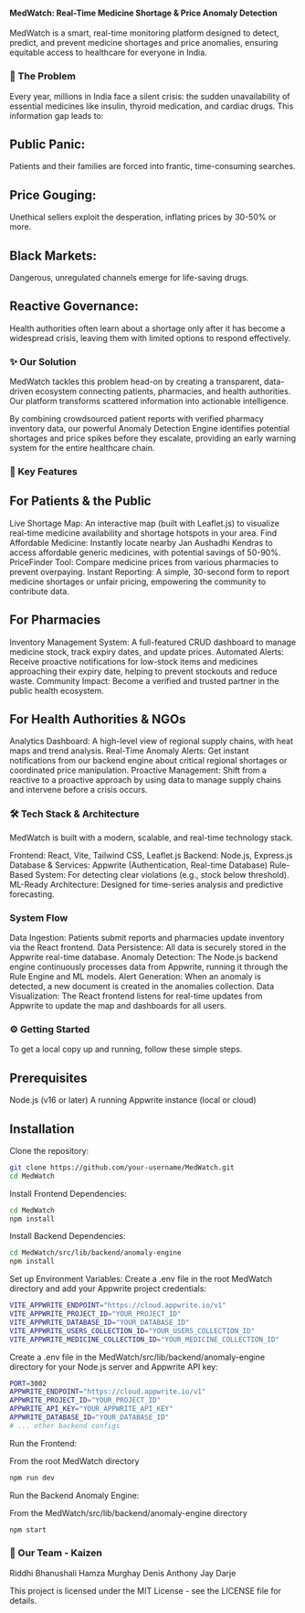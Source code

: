 #### MedWatch: Real-Time Medicine Shortage & Price Anomaly Detection
MedWatch is a smart, real-time monitoring platform designed to detect, predict, and prevent medicine shortages and price anomalies, ensuring equitable access to healthcare for everyone in India.

### 📍 The Problem
Every year, millions in India face a silent crisis: the sudden unavailability of essential medicines like insulin, thyroid medication, and cardiac drugs. This information gap leads to:
## Public Panic: 
Patients and their families are forced into frantic, time-consuming searches.
## Price Gouging: 
Unethical sellers exploit the desperation, inflating prices by 30-50% or more.
## Black Markets: 
Dangerous, unregulated channels emerge for life-saving drugs.
## Reactive Governance: 
Health authorities often learn about a shortage only after it has become a widespread crisis, leaving them with limited options to respond effectively.

### ✨ Our Solution
MedWatch tackles this problem head-on by creating a transparent, data-driven ecosystem connecting patients, pharmacies, and health authorities. Our platform transforms scattered information into actionable intelligence.

By combining crowdsourced patient reports with verified pharmacy inventory data, our powerful Anomaly Detection Engine identifies potential shortages and price spikes before they escalate, providing an early warning system for the entire healthcare chain.

### 🚀 Key Features
## For Patients & the Public
Live Shortage Map: 
An interactive map (built with Leaflet.js) to visualize real-time medicine availability and shortage hotspots in your area.
Find Affordable Medicine: 
Instantly locate nearby Jan Aushadhi Kendras to access affordable generic medicines, with potential savings of 50-90%.
PriceFinder Tool: 
Compare medicine prices from various pharmacies to prevent overpaying.
Instant Reporting: 
A simple, 30-second form to report medicine shortages or unfair pricing, empowering the community to contribute data.

## For Pharmacies
Inventory Management System: 
A full-featured CRUD dashboard to manage medicine stock, track expiry dates, and update prices.
Automated Alerts: 
Receive proactive notifications for low-stock items and medicines approaching their expiry date, helping to prevent stockouts and reduce waste.
Community Impact: 
Become a verified and trusted partner in the public health ecosystem.

## For Health Authorities & NGOs
Analytics Dashboard:
A high-level view of regional supply chains, with heat maps and trend analysis.
Real-Time Anomaly Alerts: 
Get instant notifications from our backend engine about critical regional shortages or coordinated price manipulation.
Proactive Management: 
Shift from a reactive to a proactive approach by using data to manage supply chains and intervene before a crisis occurs.

### 🛠️ Tech Stack & Architecture
MedWatch is built with a modern, scalable, and real-time technology stack.

Frontend: React, Vite, Tailwind CSS, Leaflet.js
Backend: Node.js, Express.js
Database & Services: Appwrite (Authentication, Real-time Database)
Rule-Based System: For detecting clear violations (e.g., stock below threshold).
ML-Ready Architecture: Designed for time-series analysis and predictive forecasting.

### System Flow
Data Ingestion: Patients submit reports and pharmacies update inventory via the React frontend.
Data Persistence: All data is securely stored in the Appwrite real-time database.
Anomaly Detection: The Node.js backend engine continuously processes data from Appwrite, running it through the Rule Engine and ML models.
Alert Generation: When an anomaly is detected, a new document is created in the anomalies collection.
Data Visualization: The React frontend listens for real-time updates from Appwrite to update the map and dashboards for all users.

### ⚙️ Getting Started
To get a local copy up and running, follow these simple steps.

## Prerequisites
Node.js (v16 or later)
A running Appwrite instance (local or cloud)

## Installation
Clone the repository:

```bash
git clone https://github.com/your-username/MedWatch.git
cd MedWatch
```

Install Frontend Dependencies:

```bash
cd MedWatch
npm install
```

Install Backend Dependencies:

```bash
cd MedWatch/src/lib/backend/anomaly-engine
npm install
```

Set up Environment Variables:
Create a .env file in the root MedWatch directory and add your Appwrite project credentials:

```bash
VITE_APPWRITE_ENDPOINT="https://cloud.appwrite.io/v1"
VITE_APPWRITE_PROJECT_ID="YOUR_PROJECT_ID"
VITE_APPWRITE_DATABASE_ID="YOUR_DATABASE_ID"
VITE_APPWRITE_USERS_COLLECTION_ID="YOUR_USERS_COLLECTION_ID"
VITE_APPWRITE_MEDICINE_COLLECTION_ID="YOUR_MEDICINE_COLLECTION_ID"
```

Create a .env file in the MedWatch/src/lib/backend/anomaly-engine directory for your Node.js server and Appwrite API key:

```bash
PORT=3002
APPWRITE_ENDPOINT="https://cloud.appwrite.io/v1"
APPWRITE_PROJECT_ID="YOUR_PROJECT_ID"
APPWRITE_API_KEY="YOUR_APPWRITE_API_KEY"
APPWRITE_DATABASE_ID="YOUR_DATABASE_ID"
# ... other backend configs
```

Run the Frontend:

From the root MedWatch directory
```bash
npm run dev
```

Run the Backend Anomaly Engine:

From the MedWatch/src/lib/backend/anomaly-engine directory
```bash
npm start
```

### 👥 Our Team - Kaizen
Riddhi Bhanushali 
Hamza Murghay
Denis Anthony
Jay Darje


This project is licensed under the MIT License - see the LICENSE file for details.
